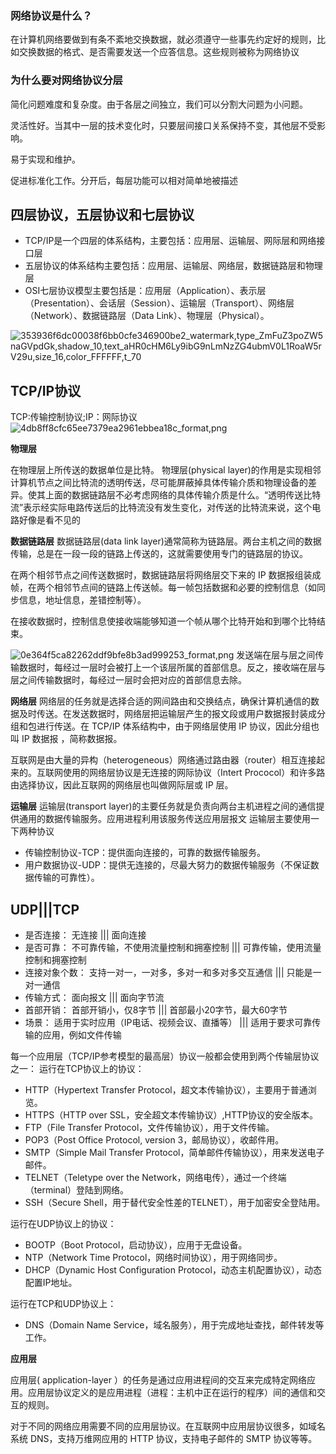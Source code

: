 ### 网络协议是什么？
在计算机网络要做到有条不紊地交换数据，就必须遵守一些事先约定好的规则，比如交换数据的格式、是否需要发送一个应答信息。这些规则被称为网络协议

### 为什么要对网络协议分层

简化问题难度和复杂度。由于各层之间独立，我们可以分割大问题为小问题。

灵活性好。当其中一层的技术变化时，只要层间接口关系保持不变，其他层不受影响。

易于实现和维护。

促进标准化工作。分开后，每层功能可以相对简单地被描述

## 四层协议，五层协议和七层协议
- TCP/IP是一个四层的体系结构，主要包括：应用层、运输层、网际层和网络接口层
- 五层协议的体系结构主要包括：应用层、运输层、网络层，数据链路层和物理层
- OSI七层协议模型主要包括是：应用层（Application）、表示层（Presentation）、会话层（Session）、运输层（Transport）、网络层（Network）、数据链路层（Data Link）、物理层（Physical）。

![353936f6dc00038f6bb0cfe346900be2_watermark,type_ZmFuZ3poZW5naGVpdGk,shadow_10,text_aHR0cHM6Ly9ibG9nLmNzZG4ubmV0L1RoaW5rV29u,size_16,color_FFFFFF,t_70](https://user-images.githubusercontent.com/57619422/132614054-6d2af20c-544b-4597-8c07-730629284a2f.png)

## TCP/IP协议
TCP:传输控制协议;IP：网际协议
![4db8ff8cfc65ee7379ea2961ebbea18c_format,png](https://user-images.githubusercontent.com/57619422/132614328-c6b75f4f-3fd6-4454-9fe2-cb5caadc974b.png)

**物理层**

在物理层上所传送的数据单位是比特。 物理层(physical layer)的作用是实现相邻计算机节点之间比特流的透明传送，尽可能屏蔽掉具体传输介质和物理设备的差异。使其上面的数据链路层不必考虑网络的具体传输介质是什么。“透明传送比特流”表示经实际电路传送后的比特流没有发生变化，对传送的比特流来说，这个电路好像是看不见的


**数据链路层**
数据链路层(data link layer)通常简称为链路层。两台主机之间的数据传输，总是在一段一段的链路上传送的，这就需要使用专门的链路层的协议。

在两个相邻节点之间传送数据时，数据链路层将网络层交下来的 IP 数据报组装成帧，在两个相邻节点间的链路上传送帧。每一帧包括数据和必要的控制信息（如同步信息，地址信息，差错控制等）。

在接收数据时，控制信息使接收端能够知道一个帧从哪个比特开始和到哪个比特结束。

![0e364f5ca82262ddf9bfe8b3ad999253_format,png](https://user-images.githubusercontent.com/57619422/132614516-07ff52f7-2a8c-443b-bee1-0c102e185443.jpg)
发送端在层与层之间传输数据时，每经过一层时会被打上一个该层所属的首部信息。反之，接收端在层与层之间传输数据时，每经过一层时会把对应的首部信息去除。

**网络层**
网络层的任务就是选择合适的网间路由和交换结点，确保计算机通信的数据及时传送。在发送数据时，网络层把运输层产生的报文段或用户数据报封装成分组和包进行传送。在 TCP/IP 体系结构中，由于网络层使用 IP 协议，因此分组也叫 IP 数据报 ，简称数据报。

互联网是由大量的异构（heterogeneous）网络通过路由器（router）相互连接起来的。互联网使用的网络层协议是无连接的网际协议（Intert Prococol）和许多路由选择协议，因此互联网的网络层也叫做网际层或 IP 层。

**运输层**
运输层(transport layer)的主要任务就是负责向两台主机进程之间的通信提供通用的数据传输服务。应用进程利用该服务传送应用层报文
运输层主要使用一下两种协议

- 传输控制协议-TCP：提供面向连接的，可靠的数据传输服务。
- 用户数据协议-UDP：提供无连接的，尽最大努力的数据传输服务（不保证数据传输的可靠性）。


	            
## UDP|||TCP ##
- 是否连接：	     无连接                    |||                                              	面向连接
- 是否可靠：	不可靠传输，不使用流量控制和拥塞控制              |||              	可靠传输，使用流量控制和拥塞控制
- 连接对象个数：	支持一对一，一对多，多对一和多对多交互通信	       |||                只能是一对一通信
- 传输方式：	面向报文	                                            |||               面向字节流
- 首部开销：	首部开销小，仅8字节	                                     |||       首部最小20字节，最大60字节
- 场景：	适用于实时应用（IP电话、视频会议、直播等）                     ||| 	适用于要求可靠传输的应用，例如文件传输




每一个应用层（TCP/IP参考模型的最高层）协议一般都会使用到两个传输层协议之一：
运行在TCP协议上的协议：

- HTTP（Hypertext Transfer Protocol，超文本传输协议），主要用于普通浏览。
- HTTPS（HTTP over SSL，安全超文本传输协议）,HTTP协议的安全版本。
- FTP（File Transfer Protocol，文件传输协议），用于文件传输。
- POP3（Post Office Protocol, version 3，邮局协议），收邮件用。
- SMTP（Simple Mail Transfer Protocol，简单邮件传输协议），用来发送电子邮件。
- TELNET（Teletype over the Network，网络电传），通过一个终端（terminal）登陆到网络。
- SSH（Secure Shell，用于替代安全性差的TELNET），用于加密安全登陆用。

运行在UDP协议上的协议：

- BOOTP（Boot Protocol，启动协议），应用于无盘设备。
- NTP（Network Time Protocol，网络时间协议），用于网络同步。
- DHCP（Dynamic Host Configuration Protocol，动态主机配置协议），动态配置IP地址。


运行在TCP和UDP协议上：

- DNS（Domain Name Service，域名服务），用于完成地址查找，邮件转发等工作。


**应用层**

应用层( application-layer ）的任务是通过应用进程间的交互来完成特定网络应用。应用层协议定义的是应用进程（进程：主机中正在运行的程序）间的通信和交互的规则。

对于不同的网络应用需要不同的应用层协议。在互联网中应用层协议很多，如域名系统 DNS，支持万维网应用的 HTTP 协议，支持电子邮件的 SMTP 协议等等。











